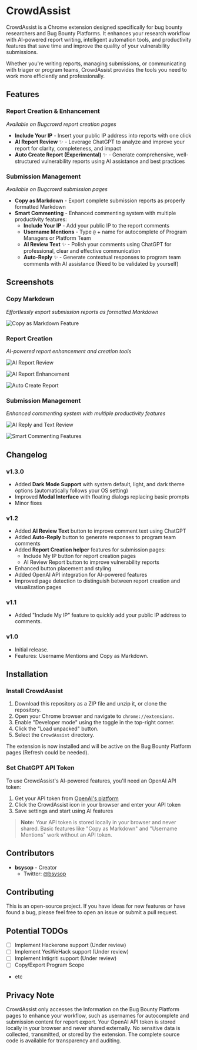 # CrowdAssist

CrowdAssist is a Chrome extension designed specifically for bug bounty researchers and Bug Bounty Platforms. It enhances your research workflow with AI-powered report writing, intelligent automation tools, and productivity features that save time and improve the quality of your vulnerability submissions.

Whether you're writing reports, managing submissions, or communicating with triager or program teams, CrowdAssist provides the tools you need to work more efficiently and professionally.

## Features

### Report Creation & Enhancement
*Available on Bugcrowd report creation pages*

- **Include Your IP** - Insert your public IP address into reports with one click
- **AI Report Review** ✨ - Leverage ChatGPT to analyze and improve your report for clarity, completeness, and impact
- **Auto Create Report (Experimental)** ✨ - Generate comprehensive, well-structured vulnerability reports using AI assistance and best practices

### Submission Management
*Available on Bugcrowd submission pages*

- **Copy as Markdown** - Export complete submission reports as properly formatted Markdown
- **Smart Commenting** - Enhanced commenting system with multiple productivity features:
  - **Include Your IP** - Add your public IP to the report comments
  - **Username Mentions** - Type `@` + name for autocomplete of Program Managers or Platform Team
  - **AI Review Text** ✨ - Polish your comments using ChatGPT for professional, clear and effective communication
  - **Auto-Reply** ✨ - Generate contextual responses to program team comments with AI assistance (Need to be validated by yourself)

## Screenshots

### Copy Markdown

*Effortlessly export submission reports as formatted Markdown*

![Copy as Markdown Feature](https://raw.githubusercontent.com/bsysop/CrowdAssist/refs/heads/main/screenshots/report_copy_as_markdown.png)

### Report Creation

*AI-powered report enhancement and creation tools*

![AI Report Review](https://raw.githubusercontent.com/bsysop/CrowdAssist/refs/heads/main/screenshots/report_screen1.png)

![AI Report Enhancement](https://raw.githubusercontent.com/bsysop/CrowdAssist/refs/heads/main/screenshots/report_screen2.png)

![Auto Create Report](https://raw.githubusercontent.com/bsysop/CrowdAssist/refs/heads/main/screenshots/report_screen3.png)

### Submission Management

*Enhanced commenting system with multiple productivity features*

![AI Reply and Text Review](https://raw.githubusercontent.com/bsysop/CrowdAssist/refs/heads/main/screenshots/comment_screen2.png)

![Smart Commenting Features](https://raw.githubusercontent.com/bsysop/CrowdAssist/refs/heads/main/screenshots/comment_screen1.png)

## Changelog

### v1.3.0
- Added **Dark Mode Support** with system default, light, and dark theme options (automatically follows your OS setting)
- Improved **Modal Interface** with floating dialogs replacing basic prompts
- Minor fixes

### v1.2
- Added **AI Review Text** button to improve comment text using ChatGPT
- Added **Auto-Reply** button to generate responses to program team comments
- Added **Report Creation helper** features for submission pages:
  - Include My IP button for report creation pages
  - AI Review Report button to improve vulnerability reports
- Enhanced button placement and styling
- Added OpenAI API integration for AI-powered features
- Improved page detection to distinguish between report creation and visualization pages

### v1.1
- Added "Include My IP" feature to quickly add your public IP address to comments.

### v1.0
- Initial release.
- Features: Username Mentions and Copy as Markdown.

## Installation

### Install CrowdAssist

1. Download this repository as a ZIP file and unzip it, or clone the repository.
2. Open your Chrome browser and navigate to `chrome://extensions`.
3. Enable "Developer mode" using the toggle in the top-right corner.
4. Click the "Load unpacked" button.
5. Select the `CrowdAssist` directory.

The extension is now installed and will be active on the Bug Bounty Platform pages (Refresh could be needed).

### Set ChatGPT API Token

To use CrowdAssist's AI-powered features, you'll need an OpenAI API token:

1. Get your API token from [OpenAI's platform](https://platform.openai.com/api-keys)
2. Click the CrowdAssist icon in your browser and enter your API token
3. Save settings and start using AI features

> **Note:** Your API token is stored locally in your browser and never shared. Basic features like "Copy as Markdown" and "Username Mentions" work without an API token.

## Contributors

- **bsysop** - Creator
  - Twitter: [@bsysop](https://twitter.com/bsysop)

## Contributing

This is an open-source project. If you have ideas for new features or have found a bug, please feel free to open an issue or submit a pull request.

## Potential TODOs

- [ ] Implement Hackerone support (Under review)
- [ ] Implement YesWeHack support (Under review)
- [ ] Implement Intigriti support (Under review)
- [ ] Copy/Export Program Scope
- etc

## Privacy Note

CrowdAssist only accesses the Information on the Bug Bounty Platform pages to enhance your workflow, such as usernames for autocomplete and submission content for report export. Your OpenAI API token is stored locally in your browser and never shared externally. No sensitive data is collected, transmitted, or stored by the extension. The complete source code is available for transparency and auditing. 